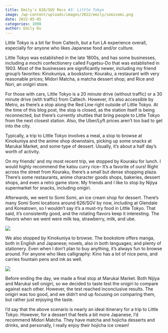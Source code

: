 ```yaml
---
title: Emily's 626/SGV Recs #3: Little Tokyo
image: /wp-content/uploads/images/2022/emily/somisomi.png
date: 2022-05-05
categories: 1098
author: Emily Du
---
```

Little Tokyo is a bit far from Caltech, but a fun LA experience overall, especially for anyone who likes Japanese food and/or culture.

Little Tokyo was established in the late 1800s, and has some businesses, including a mochi confectionery called Fugetsu-Do that was established in 1903. Most of the businesses are significantly newer, including my friend group’s favorites: Kinokuniya, a bookstore; Kouraku, a restaurant with very reasonable prices; Midori Matcha, a matcha dessert shop; and Rice and Nori, an onigiri store.

For those with cars, Little Tokyo is a 20 minute drive (without traffic) or a 30 minute drive (with traffic) from Caltech. However, it’s also accessible by Metro, as there’s a stop along the Red Line right outside of Little Tokyo. At the time of this blog post, the stop is closed, as the station itself is being reconnected, but there’s currently shuttles that bring people to Little Tokyo from the next closest station. Also, the Uber/Lyft prices aren’t too bad to get into the city.

Typically, a trip to Little Tokyo involves a meal, a stop to browse at Kinokuniya and the anime shop downstairs, picking up some snacks at Marukai Market, and some type of dessert. Usually, it’s about a half day’s worth of activity.

On my friends’ and my most recent trip, we stopped by Kouraku for lunch. I would highly recommend the katsu curry rice– It’s a favorite of ours! Right across the street from Kouraku, there’s a small but dense shopping plaza. There’s some restaurants, anime character goods shops, bakeries, dessert shops, and even a retro game store. My friends and I like to stop by Nijiya supermarket for snacks, including onigiri.

Afterwards, we went to Somi Somi, an ice cream shop for dessert. There’s many Somi Somi locations around 626/SGV by now, including at Glendale and Koreatown, so I wouldn’t say it’s a must-try food in Little Tokyo. That said, it’s consistently good, and the rotating flavors keep it interesting. The flavors when we went were milk tea, strawberry, milk, and ube.

![](/images/2022/emily/somisomi.png)

We also stopped by Kinokuniya to browse. The bookstore offers manga, both in English and Japanese; novels, also in both languages; and plenty of stationery. Even when I don’t plan to buy anything, it’s always fun to browse around. For anyone who likes calligraphy: Kino has a lot of nice pens, and carries fountain pens and ink as well.

![](/images/2022/emily/ink.png)

Before ending the day, we made a final stop at Marukai Market. Both Nijiya and Marukai sell onigiri, so we decided to taste test the onigiri to compare against each other. However, the test reached inconclusive results. The onigiri was too good, and we didn’t end up focusing on comparing them, but rather just enjoying the taste.

I’d say that the above scenario is nearly an ideal itinerary for a trip to Little Tokyo. However, for a dessert that feels a bit more Japanese, I’d recommend Midori Matcha. They have matcha and hojicha desserts and drinks, and personally, I really enjoy their hojicha ice cream!